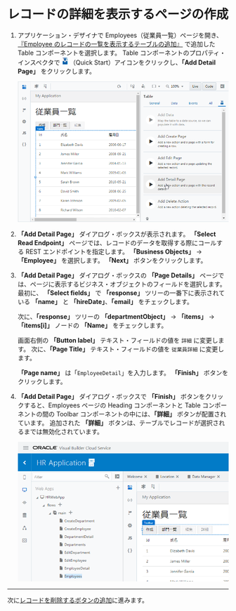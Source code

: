 # レコードの詳細を表示するページの作成

1.  アプリケーション・デザイナで Employees（従業員一覧）ページを開き、[『Employee のレコードの一覧を表示するテーブルの追加』](../part3/add_employees_table.md) で追加した Table コンポーネントを選択します。
    Table コンポーネントのプロパティ・インスペクタで
    ![Quick Start アイコン](../icons/vbcscp_qs_icon.png)
    （Quick Start）アイコンをクリックし、**「Add Detail Page」** をクリックします。

    ![Departments ページの Table コンポーネントの Quick Start メニューから「Add Detail Page」をクリック](images/employees_table_qs2.png)

1.  **「Add Detail Page」** ダイアログ・ボックスが表示されます。
    **「Select Read Endpoint」** ページでは、レコードのデータを取得する際にコールする REST エンドポイントを指定します。
    **「Business Objects」** → **「Employee」** を選択します。
    **「Next」** ボタンをクリックします。

1.  **「Add Detail Page」** ダイアログ・ボックスの **「Page Details」** ページでは、ページに表示するビジネス・オブジェクトのフィールドを選択します。
    最初に、 **「Select fields」** で **「response」** ツリーの一番下に表示されている **「name」** と **「hireDate」**、**「email」** をチェックします。

    次に、**「response」** ツリーの **「departmentObject」** → **「items」** → **「items[i]」** ノードの **「Name」** をチェックします。

    画面右側の **「Button label」** テキスト・フィールドの値を `詳細` に変更します。
    次に、**「Page Title」** テキスト・フィールドの値を `従業員詳細` に変更します。

    **「Page name」** は「`EmployeeDetail`」を入力します。 **「Finish」** ボタンをクリックします。

1.  **「Add Detail Page」** ダイアログ・ボックスで **「Finish」** ボタンをクリックすると、Employees ページの Heading コンポーネントと Table コンポーネントの間の Toolbar コンポーネントの中には、**「詳細」** ボタンが配置されています。
    追加された **「詳細」** ボタンは、テーブルでレコードが選択されるまでは無効化されています。

    ![詳細ボタンが追加された状態](images/employee_detail.png)

----

次に[レコードを削除するボタンの追加](delete_employee.md)に進みます。
